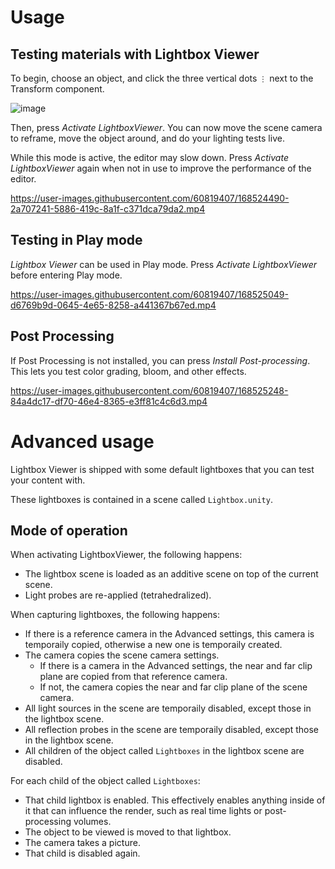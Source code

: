 # Usage

## Testing materials with Lightbox Viewer

To begin, choose an object, and click the three vertical dots `⋮` next to the Transform component.

![image](https://user-images.githubusercontent.com/60819407/168523708-b1f94066-af60-49f2-9d04-73763eba20dc.png)

Then, press *Activate LightboxViewer*. You can now move the scene camera to reframe, move the object around, and do your lighting tests live.

While this mode is active, the editor may slow down. Press *Activate LightboxViewer* again when not in use to improve the performance of the editor.

https://user-images.githubusercontent.com/60819407/168524490-2a707241-5886-419c-8a1f-c371dca79da2.mp4

## Testing in Play mode

*Lightbox Viewer* can be used in Play mode. Press *Activate LightboxViewer* before entering Play mode.

https://user-images.githubusercontent.com/60819407/168525049-d6769b9d-0645-4e65-8258-a441367b67ed.mp4

## Post Processing

If Post Processing is not installed, you can press *Install Post-processing*. This lets you test color grading, bloom, and other effects.

https://user-images.githubusercontent.com/60819407/168525248-84a4dc17-df70-46e4-8365-e3ff81c4c6d3.mp4

# Advanced usage

Lightbox Viewer is shipped with some default lightboxes that you can test your content with.

These lightboxes is contained in a scene called `Lightbox.unity`.

## Mode of operation

When activating LightboxViewer, the following happens:

- The lightbox scene is loaded as an additive scene on top of the current scene.
- Light probes are re-applied (tetrahedralized).

When capturing lightboxes, the following happens:

- If there is a reference camera in the Advanced settings, this camera is temporaily copied, otherwise a new one is temporaily created.
- The camera copies the scene camera settings.
  - If there is a camera in the Advanced settings, the near and far clip plane are copied from that reference camera.
  - If not, the camera copies the near and far clip plane of the scene camera.
- All light sources in the scene are temporaily disabled, except those in the lightbox scene.
- All reflection probes in the scene are temporaily disabled, except those in the lightbox scene.
- All children of the object called `Lightboxes` in the lightbox scene are disabled.

For each child of the object called `Lightboxes`:

- That child lightbox is enabled. This effectively enables anything inside of it that can influence the render, such as real time lights or post-processing volumes.
- The object to be viewed is moved to that lightbox.
- The camera takes a picture.
- That child is disabled again.
